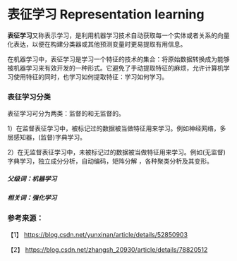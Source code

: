 # 表征学习 Representation learning

**表征学习**又称表示学习，是利用机器学习技术自动获取每一个实体或者关系的向量化表达，以便在构建分类器或其他预测变量时更易提取有用信息。


在机器学习中，表征学习是学习一个特征的技术的集合：将原始数据转换成为能够被机器学习来有效开发的一种形式。它避免了手动提取特征的麻烦，允许计算机学习使用特征的同时，也学习如何提取特征：学习如何学习。

### 表征学习分类

表征学习可分为两类：监督的和无监督的。
 
1）在监督表征学习中，被标记过的数据被当做特征用来学习。例如神经网络，多层感知器，(监督)字典学习。 

2）在无监督表征学习中，未被标记过的数据被当做特征用来学习。例如(无监督)字典学习，独立成分分析，自动编码，矩阵分解 ，各种聚类分析及其变形。

##### 父级词：机器学习
##### 相关词：强化学习

### 参考来源：

【1】  https://blog.csdn.net/yunxinan/article/details/52850903

【2】  https://blog.csdn.net/zhangsh_20930/article/details/78820512
